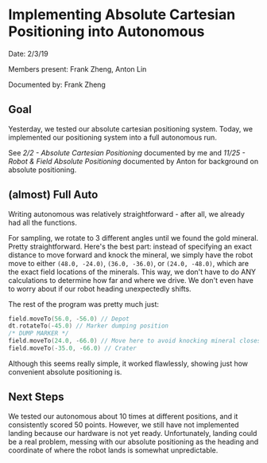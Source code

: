 # Implementing Absolute Cartesian Positioning into Autonomous

Date: 2/3/19

Members present: Frank Zheng, Anton Lin

Documented by: Frank Zheng

## Goal

Yesterday, we tested our absolute cartesian positioning system. Today, we implemented our positioning system into a full autonomous run. 

See _2/2 - Absolute Cartesian Positioning_ documented by me and _11/25 - Robot & Field Absolute Positioning_ documented by Anton for background on absolute positioning.

## (almost) Full Auto

Writing autonomous was relatively straightforward - after all, we already had all the functions. 

For sampling, we rotate to 3 different angles until we found the gold mineral. Pretty straightforward. Here's the best part: instead of specifying an exact distance to move forward and knock the mineral, we simply have the robot move to either `(48.0, -24.0)`, `(36.0, -36.0)`, or `(24.0, -48.0)`, which are the exact field locations of the minerals. This way, we don't have to do ANY calculations to determine how far and where we drive. We don't even have to worry about if our robot heading unexpectedly shifts.

The rest of the program was pretty much just:
```kotlin
field.moveTo(56.0, -56.0) // Depot
dt.rotateTo(-45.0) // Marker dumping position
/* DUMP MARKER */
field.moveTo(24.0, -66.0) // Move here to avoid knocking mineral closest to the wall
field.moveTo(-35.0, -66.0) // Crater
```

Although this seems really simple, it worked flawlessly, showing just how convenient absolute positioning is.

## Next Steps

We tested our autonomous about 10 times at different positions, and it consistently scored 50 points. However, we still have not implemented landing because our hardware is not yet ready. Unfortunately, landing could be a real problem, messing with our absolute positioning as the heading and coordinate of where the robot lands is somewhat unpredictable.